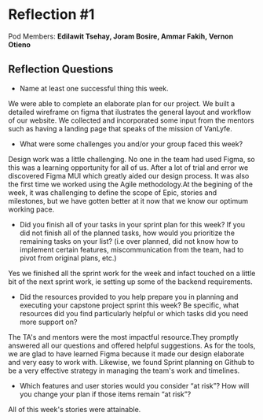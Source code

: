 # Reflection #1

Pod Members: **Edilawit Tsehay, Joram Bosire, Ammar Fakih, Vernon Otieno**

## Reflection Questions

- Name at least one successful thing this week.

We were able to complete an elaborate plan for our project. We built a detailed wireframe on figma that ilustrates the general layout and workflow of our website. We collected and incorporated some input from the mentors such as having a landing page that speaks of the mission of VanLyfe.

- What were some challenges you and/or your group faced this week?

Design work was a little challenging. No one in the team had used Figma, so this was a learning opportunity for all of us. After a lot of trial and error we discovered Figma MUI which greatly aided our design process. It was also the first time we worked using the Agile methodology.At the begining of the week, it was challenging to define the scope of Epic, stories and milestones, but we have gotten better at it now that we know our optimum working pace.

- Did you finish all of your tasks in your sprint plan for this week? If you did not finish all of the planned tasks, how would you prioritize the remaining tasks on your list? (i.e over planned, did not know how to implement certain features, miscommunication from the team, had to pivot from original plans, etc.)

Yes we finished all the sprint work for the week and infact touched on a little bit of the next sprint work, ie setting up some of the backend requirements.

- Did the resources provided to you help prepare you in planning and executing your capstone project sprint this week? Be specific, what resources did you find particularly helpful or which tasks did you need more support on?

The TA's and mentors were the most impactful resource.They promptly answered all our questions and offered helpful suggestions. As for the tools, we are glad to have learned Figma because it made our design elaborate and very easy to work with. Likewise, we found Sprint planning on Github to be a very effective strategy in managing the team's work and timelines.

- Which features and user stories would you consider “at risk”? How will you change your plan if those items remain “at risk”?

All of this week's stories were attainable.
